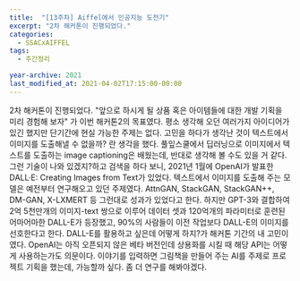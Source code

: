 ```yaml
---
title:  "[13주차] Aiffel에서 인공지능 도전기"
excerpt: "2차 해커톤이 진행되었다."
categories:
  - SSACxAIFFEL
tags:
  - 주간정리

year-archive: 2021
last_modified_at: 2021-04-02T17:15:00-00:00
---
```


2차 해커톤이 진행되었다.
"앞으로 하시게 될 상품 혹은 아이템들에 대한 개발 기획을 미리 경험해 보자" 가 이번 해커톤2의 목표였다.
평소 생각해 오던 여러가지 아이디어가 있긴 했지만 단기간에 현실 가능한 주제는 없다. 고민을 하다가 생각난 것이 텍스트에서 이미지를 도출해낼 수 없을까? 란 생각을 했다.
풀잎스쿨에서 딥러닝으로 이미지에서 텍스트를 도출하는 image captioning은 배웠는데, 반대로 생각해 볼 수도 있을 거 같다. 그런 기술이 나와 있겠지?하고 검색을 하다 보니, 2021년 1월에 OpenAI가 발표한 DALL·E: Creating Images from Text가 있었다.
텍스트에서 이미지를 도출해 주는 모델은 예전부터 연구해오고 있던 주제였다. AttnGAN, StackGAN, StackGAN++, DM-GAN, X-LXMERT 등 그런대로 성과가 있었다고 한다.
하지만 GPT-3와 결합하여 2억 5천만개의 이미지-text 쌍으로 이루어 데이터 셋과 120억개의 파라미터로 훈련된 어마어마한 DALL-E가 등장했고, 90%의 사람들이 이전 작업보다 DALL-E의 이미지를 선호한다고 한다.
DALL-E를 활용하고 싶은데 어떻게 하지?가 해커톤 기간의 내 고민이였다. OpenAI는 아직 오픈되지 않은 베타 버전인데 상용화를 시킬 때 해당 API는 어떻게 사용하는가도 의문이다.
이야기를 입력하면 그림책을 만들어 주는 AI를 주제로 프로젝트 기획을 했는데, 가능할까 싶다. 좀 더 연구를 해봐야겠다.
